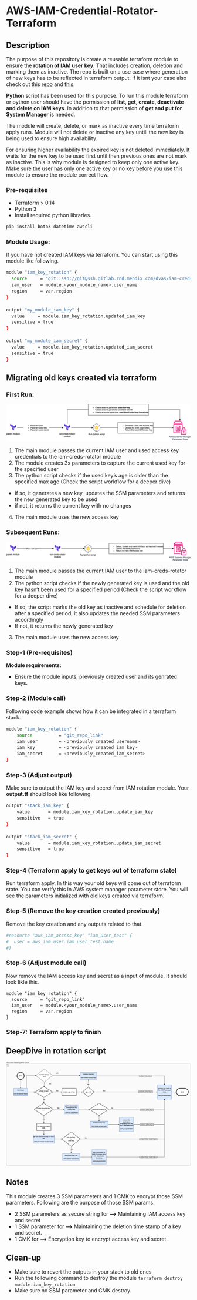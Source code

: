 # AWS-IAM-Credential-Rotator-Terraform

## Description

The purpose of this repository is create a reusable terraform module to ensure the **rotation of IAM user key**. That includes creation, deletion and marking them as inactive. The repo is built on a use case where generation of new keys has to be reflected in terraform output. If it isnt your case also check out this [repo](https://github.com/AdventielFr/terraform-aws-iam-rotate-credentials) and [this](https://github.com/jessiehernandez/terraform-aws-database-credentials-rotator).

**Python** script has been used for this purpose. To run this module terraform or python user should have the permission of **list, get, create, deactivate and delete on IAM keys**. In addition to that permission of **get and put for System Manager** is needed.

The module will create, delete, or mark as inactive every time terraform apply runs. Module will not delete or inactive any key untill the new key is being used to ensure high availability.

For ensuring higher availability the expired key is not deleted immediately. It waits for the new key to be used first until then previous ones are not mark as inactive. This is why module is designed to keep only one active key. Make sure the user has only one active key or no key before you use this module to ensure the module correct flow.

### Pre-requisites

- Terraform > 0.14
- Python 3
- Install required python libraries.

```sh
pip install boto3 datetime awscli
```

### Module Usage:

If you have not created IAM keys via terraform. You can start using this module like following.

```bash
module "iam_key_rotation" {
  source     = "git::ssh://git@ssh.gitlab.rnd.mendix.com/dvas/iam-creds-rotation.git?ref=v1.0.14"
  iam_user   = module.<your_module_name>.user_name
  region     = var.region
}
 
output "my_module_iam_key" {
  value     = module.iam_key_rotation.updated_iam_key
  sensitive = true
}
 
output "my_module_iam_secret" {
  value     = module.iam_key_rotation.updated_iam_secret
  sensitive = true
}
```

## Migrating old keys created via terraform

### First Run:

![initial-run](.images/iam-rotation-initial.png)

1. The main module passes the current IAM user and used access key credentials to the iam-creds-rotator module
2. The module creates 3x parameters to capture the current used key for the specified user
3. The python script checks if the used key’s age is older than the specified max age (Check the script workflow for a deeper dive)
- if so, it generates a new key, updates the SSM parameters and returns the new generated key to be used
- if not, it returns the current key with no changes
4. The main module uses the new access key

### Subsequent Runs:

![subsequent-runs](.images/iam-rotation-subsequent.png)

1. The main module passes the current IAM user to the iam-creds-rotator module
2. The python script checks if the newly generated key is used and the old key hasn’t been used for a specified period (Check the script workflow for a deeper dive)
- If so, the script marks the old key as inactive and schedule for deletion after a specified period, it also updates the needed SSM parameters accordingly
- If not, it returns the newly generated key
3. The main module uses the new access key

### Step-1 (Pre-requisites)

**Module requirements:**

- Ensure the module inputs, previously created user and its genrated keys.

### Step-2 (Module call)

Following code example shows how it can be integrated in a terraform stack.

```sh
module "iam_key_rotation" {
    source          = "git_repo_link"
    iam_user        = <previously_created_username>
    iam_key         = <previously_created_iam_key>
    iam_secret      = <previously_created_iam_secret>
}
```

### Step-3 (Adjust output)

Make sure to output the IAM key and secret from IAM rotation module. Your **output.tf** should look like following.

```sh
output "stack_iam_key" {
    value       = module.iam_key_rotation.update_iam_key
    sensitive   = true
}

output "stack_iam_secret" {
    value       = module.iam_key_rotation.update_iam_secret
    sensitive   = true
}
```

### Step-4 (Terraform apply to get keys out of terraform state)

Run terraform apply. In this way your old keys will come out of terraform state. You can verify this in AWS system manager parameter store. You will see the parameters initialized with old keys created via terraform.

### Step-5 (Remove the key creation created previously)

Remove the key creation and any outputs related to that.

```sh
#resource "aws_iam_access_key" "iam_user_test" {
#  user = aws_iam_user.iam_user_test.name
#}
```

### Step-6 (Adjust module call)

Now remove the IAM access key and secret as a input of module.  It should look likle this.

```hcl
module "iam_key_rotation" {
  source     = "git_repo_link"
  iam_user   = module.<your_module_name>.user_name
  region     = var.region
}
```

### Step-7: Terraform apply to finish

## DeepDive in rotation script

![flow-chart](.images/flow-chart.png)

## Notes


This module creates 3 SSM parameters and 1 CMK to encrypt those SSM parameters. Following are the purpose of those SSM params.

- 2 SSM parameters as secure string for **-->** Maintaining IAM access key and secret
- 1 SSM parameter for **-->** Maintaining the deletion time stamp of a key and secret.
- 1 CMK for **-->** Encryption key to encrypt access key and secret.

## Clean-up

- Make sure to revert the outputs in your stack to old ones
- Run the following command to destroy the module
    ```terraform destroy module.iam_key_rotation```
- Make sure no SSM parameter and CMK destroy. 